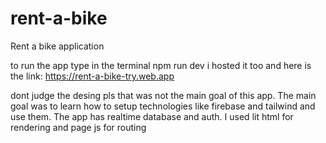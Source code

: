 # rent-a-bike
Rent a bike application

to run the app type in the terminal npm run dev i hosted it too and here is the link: https://rent-a-bike-try.web.app

dont judge the desing pls that was not the main goal of this app. The main goal was to learn how to setup technologies like firebase and tailwind and use them. The app has realtime database and auth.
I used lit html for rendering and page js for routing

